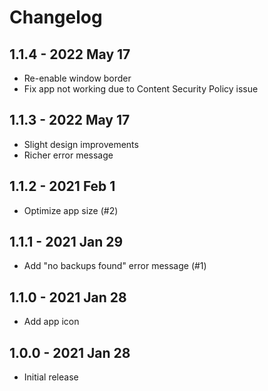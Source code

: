 # Changelog

## 1.1.4 - 2022 May 17
- Re-enable window border
- Fix app not working due to Content Security Policy issue

## 1.1.3 - 2022 May 17
- Slight design improvements
- Richer error message

## 1.1.2 - 2021 Feb 1
- Optimize app size (#2)

## 1.1.1 - 2021 Jan 29
- Add "no backups found" error message (#1)

## 1.1.0 - 2021 Jan 28
- Add app icon

## 1.0.0 - 2021 Jan 28
- Initial release
